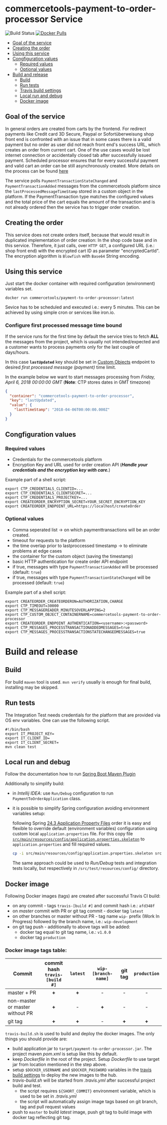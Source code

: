 # commercetools-payment-to-order-processor Service

![Build Status](https://travis-ci.com/commercetools/commercetools-payment-to-order-processor.svg?branch=master)
[![Docker Pulls](https://img.shields.io/docker/pulls/commercetools/payment-to-order-processor)](https://hub.docker.com/r/commercetools/payment-to-order-processor)

<!-- START doctoc generated TOC please keep comment here to allow auto update -->
<!-- DON'T EDIT THIS SECTION, INSTEAD RE-RUN doctoc TO UPDATE -->
  - [Goal of the service](#goal-of-the-service)
  - [Creating the order](#creating-the-order)
  - [Using this service](#using-this-service)
  - [Congfiguration values](#congfiguration-values)
    - [Required values](#required-values)
    - [Optional values](#optional-values)
- [Build and release](#build-and-release)
  - [Build](#build)
  - [Run tests](#run-tests)
  - [Travis build settings](#travis-build-settings)
  - [Local run and debug](#local-run-and-debug)
  - [Docker image](#docker-image)

<!-- END doctoc generated TOC please keep comment here to allow auto update -->

## Goal of the service
In general orders are created from carts by the frontend. For redirect payments like Credit card 3D Secure, Paypal or Sofortüberweisung shop front end is confronted with an issue that in some cases there is a valid payment but no order as user did not reach front end's success URL, which creates an order from current cart. One of the use cases would be lost internet connection or accidentally closed tab after successfully issued payment. Scheduled processor ensures that for every successful payment and valid cart an order can be still asynchronously created. More details on the process can be found [here](https://github.com/commercetools/commercetools-payment-to-order-processor/blob/master/doc/REQUIREMENTS.MD)

The service polls `PaymentTransactionStateChanged` and `PaymentTransactionAdded` messages from the commercetools platform since the `lastProcessedMessageTimeStamp` stored in a custom object in the platform.
If the PaymentTransaction type matches the configured values and the total price of the cart equals the amount of the transaction and is not already ordered then the service has to trigger order creation.

## Creating the order
This service does not create orders itself, because that would result in duplicated implementation of order 
creation: In the shop code base and in this service. Therefore, it just calls, over `HTTP GET`, a configured URL 
(i.e.: shop front end) with the encrypted cart ID as parameter "encryptedCartId". The encryption algorithm is `Blowfish` with `Base64` String encoding.

## Using this service
Just start the docker container with required configuration (environment) variables set.
```
docker run commercetools/payment-to-order-processor:latest
```
Sevice has to be scheduled and executed i.e.: every 5 minutes. This can be achieved by using simple cron or services like iron.io.

### Configure first processed message time bound

If the service runs for the first time by default the service tries to fetch **ALL** the messages from the project,
which is usually not intended/expected and a customer wants to process payments only for the last couple of days/hours.

In this case **`lastUpdated`** key should be set in
[Custom Objects](https://docs.commercetools.com/http-api-projects-custom-objects.html#custom-objects)
endpoint to desired _first processed message (payment)_ time limit.

In the example below we want to start messages processing from _Friday, April 6, 2018 00:00:00 GMT_
(**Note**: CTP stores dates in GMT timezone)

```json
{
  "container": "commercetools-payment-to-order-processor",
  "key": "lastUpdated",
  "value": {
    "lastTimeStamp": "2018-04-06T00:00:00.000Z"
  }
}
```

## Congfiguration values
### Required values

* Credentials for the commercetools platform
* Encryption Key and URL used for order creation API (***Handle your credentials and the encryption key with care.***)

Example part of a shell script:
```
export CTP_CREDENTIALS_CLIENTID=...
export CTP_CREDENTIALS_CLIENTSECRET=...
export CTP_CREDENTIALS_PROJECTKEY=...
export CREATEORDER_ENCRYPTION_SECRET=YOUR_SECRET_ENCRYPTION_KEY
export CREATEORDER_ENDPOINT_URL=https://localhost/createOrder
```

### Optional values

* Comma seperated list -> on which paymenttransactions will be an order created.
* timeout for requests to the platform
* the time overlap prior to lastproccessed timestamp -> to eliminate problems at edge cases
* the container for the custom object (saving the timestamp)
* basic HTTP authentication for create order API endpoint
* if true, messages with type `PaymentTransactionAdded` will be processed (default: `true`)
* if true, messages with type `PaymentTransactionStateChanged` will be processed (default: `true`)

Example part of a shell script:
```
export CREATEORDER_CREATEORDERON=AUTHORIZATION,CHARGE
export CTP_TIMEOUT=30000
export CTP_MESSAGEREADER_MINUTESOVERLAPPING=2
export CTP_CUSTOM_OBJECT_CONTAINERNAME=commercetools-payment-to-order-processor
export CREATEORDER_ENDPOINT_AUTHENTICATION=<username>:<password>
export CTP_MESSAGES_PROCESSTRANSACTIONADDEDMESSAGES=true
export CTP_MESSAGES_PROCESSTRANSACTIONSTATECHANGEDMESSAGES=true
```

# Build and release

## Build
For build `maven` tool is used. `mvn verify` usually is enough for final build, installing may be skipped.

## Run tests
The Integration Test needs credentials for the platform that are provided via OS env variables. 
One can use the following script.

```
#!/bin/bash
export IT_PROJECT_KEY=
export IT_CLIENT_ID=
export IT_CLIENT_SECRET=
mvn clean test
```

## Local run and debug

Follow the documentation how to run
[Spring Boot Maven Plugin](https://docs.spring.io/spring-boot/docs/current/maven-plugin/examples/run-debug.html) 

Additionally to simplify build:
  
  - in _Intellij IDEA_: use `Run/Debug` configuration to run `PaymentToOrderApplication` class.
  
  - it is possible to simplify Spring configuration avoiding environment variables setup:
  
    following Spring [24.3 Application Property Files](https://docs.spring.io/spring-boot/docs/current/reference/html/boot-features-external-config.html#boot-features-external-config-application-property-files)
    order it is easy and flexible to override default (environment variables) configuration 
    using custom local `application.properties` file. For this copy file
    [`src/main/resources/config/application.properties.skeleton`](/src/main/resources/config/application.properties.skeleton)
    to `application.properties` and fill required values.
    
    ```bash
    cp -i src/main/resources/config/application.properties.skeleton src/main/resources/config/application.properties
    ```
    
    The same approach could be used to _Run/Debug_ tests and integration tests locally, 
    but respectively in `/src/test/resources/config/` directory.


## Docker image
Following Docker images (tags) are created after successful Travis CI build:
 
 - on any commit - tags `travis-[build #]` and commit hash i.e.: `afd348f`
 - on _master_ commit with PR or git tag commit - docker tag `latest`
 - on other branches or master without PR - tag name `wip-` prefix (Work In Progress) followed by the branch name, i.e.: `wip-development`
 - on git tag push - additionally to above tags will be added:
    - docker tag equal to git tag name, i.e.: `v1.0.0`
    - docker tag `production`
    
### Docker image tags table:
    
| Commit                          | commit hash<br/>`travis-[build #]` | `latest` | `wip-[branch-name]` | git tag | `production` | 
|---------------------------------|:----------------------------------:|:--------:|:-------------------:|:-------:|:------------:|
| master + PR                     |        **+**                       |   **+**  |          -          |    -    |      -       |
| non-master or master without PR |        **+**                       |     -    |       **+**         |    -    |      -       |
| git tag                         |        **+**                       |   **+**  |          -          |  **+**  |     **+**    |

`travis-build.sh` is used to build and deploy the docker images. 
The only things you should provide are:
  - build application jar to `target/payment-to-order-processor.jar`. 
    The project maven _pom.xml_ is setup like this by default. 
  - keep _Dockerfile_ in the root of the project. 
  Setup _Dockerfile_ to use target jar from location mentioned in the step above.
  - setup `$DOCKER_USERNAME` and `$DOCKER_PASSWORD` variables in the 
  [travis build settings](https://travis-ci.com/commercetools/commercetools-payment-to-order-processor/settings) 
  to deploy the new images to the hub.
  - _travis-build.sh_ will be started from _.travis.yml_ after successful project build and test.
    - the script requires `${SHORT_COMMIT}` environment variable, 
    which is used to be set in _.travis.yml_
    - the script will automatically assign image tags based on git branch, tag 
    and pull request values
  - push to `master` to build _latest_ image, push git tag to build image with docker tag reflecting git tag.
